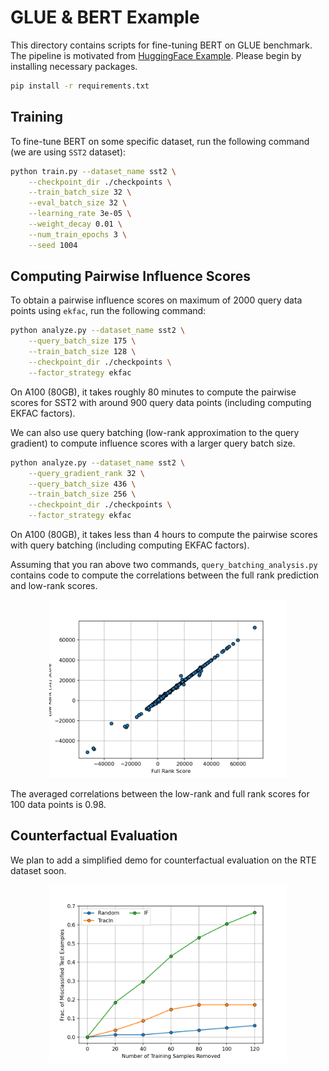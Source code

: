 # GLUE & BERT Example

This directory contains scripts for fine-tuning BERT on GLUE benchmark. The pipeline is motivated from [HuggingFace Example](https://github.com/huggingface/transformers/tree/main/examples/pytorch/text-classification).
Please begin by installing necessary packages.
```bash
pip install -r requirements.txt
```

## Training

To fine-tune BERT on some specific dataset, run the following command (we are using `SST2` dataset):
```bash
python train.py --dataset_name sst2 \
    --checkpoint_dir ./checkpoints \
    --train_batch_size 32 \
    --eval_batch_size 32 \
    --learning_rate 3e-05 \
    --weight_decay 0.01 \
    --num_train_epochs 3 \
    --seed 1004
```

## Computing Pairwise Influence Scores

To obtain a pairwise influence scores on maximum of 2000 query data points using `ekfac`, run the following command:
```bash
python analyze.py --dataset_name sst2 \
    --query_batch_size 175 \
    --train_batch_size 128 \
    --checkpoint_dir ./checkpoints \
    --factor_strategy ekfac
```
On A100 (80GB), it takes roughly 80 minutes to compute the pairwise scores for SST2 with around 900 query data points 
(including computing EKFAC factors).

We can also use query batching (low-rank approximation to the query gradient) to compute influence scores with a 
larger query batch size.
```bash
python analyze.py --dataset_name sst2 \
    --query_gradient_rank 32 \
    --query_batch_size 436 \
    --train_batch_size 256 \
    --checkpoint_dir ./checkpoints \
    --factor_strategy ekfac
```
On A100 (80GB), it takes less than 4 hours to compute the pairwise scores with query batching (including computing EKFAC factors).

Assuming that you ran above two commands, `query_batching_analysis.py`
contains code to compute the correlations between the full rank prediction and low-rank scores.

<p align="center">
<a href="#"><img width="380" img src="figure/query_batching.png" alt="Counterfactual"/></a>
</p>
The averaged correlations between the low-rank and full rank scores for 100 data points is 0.98.

## Counterfactual Evaluation

We plan to add a simplified demo for counterfactual evaluation on the RTE dataset soon.

<p align="center">
<a href="#"><img width="380" img src="figure/counterfactual.png" alt="Counterfactual"/></a>
</p>